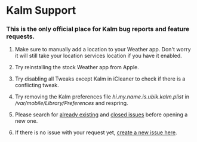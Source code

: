 # Kalm Support

### This is the only official place for Kalm bug reports and feature requests.

1. Make sure to manually add a location to your Weather app. Don't worry it will still take your location services location if you have it enabled.

2. Try reinstalling the stock Weather app from Apple. 

3. Try disabling all Tweaks except Kalm in iCleaner to check if there is a conflicting tweak.

4. Try removing the Kalm preferences file *hi.my.name.is.ubik.kalm.plist* in */var/mobile/Library/Preferences* and respring.

5. Please search for [already existing](https://github.com/himynameisubik/Kalm-support/issues) and [closed issues](https://github.com/himynameisubik/Kalm-support/issues?q=is%3Aissue+is%3Aclosed) before opening a new one.

6. If there is no issue with your request yet, [create a new issue here](https://github.com/himynameisubik/Kalm-support/issues/new/choose).

